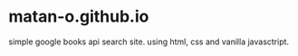 # matan-o.github.io

simple google books api search site. using html, css and vanilla javasctript. 
